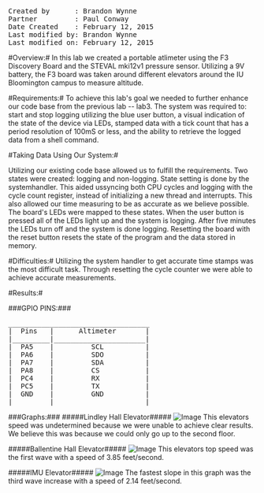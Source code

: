 <pre>
Created by      : Brandon Wynne
Partner         : Paul Conway
Date Created    : February 12, 2015
Last modified by: Brandon Wynne
Last modified on: February 12, 2015
</pre>


#Overview:#
In this lab we created a portable atlimeter using the F3 Discovery Board and the STEVAL mki12v1 pressure sensor. Utilizing a 9V battery, the F3 board was taken around different elevators around the IU Bloomington campus to measure altitude.  


#Requirements:#
To achieve this lab's goal we needed to further enhance our code base from the previous lab -- lab3.
The system was required to: start and stop logging utilizing the blue user button, a visual indication of the state of the device via LEDs, stamped data with a tick count that has a period resolution of 100mS or less, and the ability to retrieve the logged data from a shell command.


#Taking Data Using Our System:#

Utilizing our existing code base allowed us to fulfill the requirements. Two states were created: logging and non-logging. State setting is done by the systemhandler. This aided ussyncing both CPU cycles and logging with the cycle count register, instead of initializing a new thread and interrupts.  This also allowed our time measuring to be as accurate as we believe possible. The board's LEDs were mapped to these states. When the user button is pressed all of the LEDs light up and the system is logging. After five minutes the LEDs turn off and the system is done logging. Resetting the board with the reset button resets the state of the program and the data stored in memory. 

#Difficulties:#
Utilizing the system handler to get accurate time stamps was the most difficult task. Through resetting the cycle counter we were able to achieve accurate measurements.

#Results:#

###GPIO PINS:###
<pre>
__________________________________
|  Pins   |      Altimeter       |
|_________|______________________|
|  PA5    |         SCL          |
|  PA6    |         SDO          |
|  PA7    |         SDA          |
|  PA8    |         CS           |
|  PC4    |         RX           |
|  PC5    |         TX           |
|  GND    |         GND          |
|_________|______________________|
</pre>

###Graphs:###
#####Lindley Hall Elevator#####
![Image](https://github.iu.edu/bmwynne/p442-submissions/blob/master/lab4/Lindley.png?raw=true)
This elevators speed was undetermined because we were unable to achieve clear results. We believe this was because we could only go up to the second floor.

#####Ballentine Hall Elevator#####
![Image](https://github.iu.edu/bmwynne/p442-submissions/blob/master/lab4/Ballentine.png?raw=true)
This elevators top speed was the first wave with a speed of 3.85 feet/second.

#####IMU Elevator#####
![Image](https://github.iu.edu/bmwynne/p442-submissions/blob/master/lab4/Union.png?raw=true)
The fastest slope in this graph was the third wave increase  with a speed of 2.14 feet/second.
